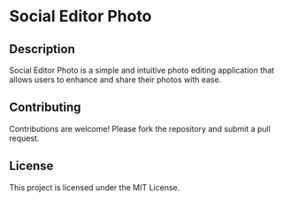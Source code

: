 # Social Editor Photo

## Description

Social Editor Photo is a simple and intuitive photo editing application that allows users to enhance and share their photos with ease.


## Contributing

Contributions are welcome! Please fork the repository and submit a pull request.

## License

This project is licensed under the MIT License.
